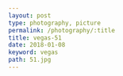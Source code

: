 ```yaml
---
layout: post
type: photography, picture
permalink: /photography/:title
title: vegas-51
date: 2018-01-08
keyword: vegas
path: 51.jpg
---
```



